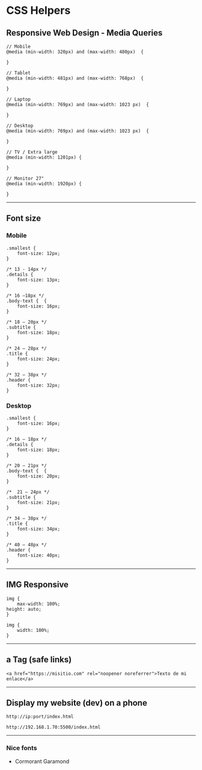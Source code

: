 # **CSS Helpers**

## Responsive Web Design - Media Queries

    // Mobile
    @media (min-width: 320px) and (max-width: 480px)  {

    }

    // Tablet
    @media (min-width: 481px) and (max-width: 768px)  {

    }

    // Laptop
    @media (min-width: 769px) and (max-width: 1023 px)  {

    }

    // Desktop
    @media (min-width: 769px) and (max-width: 1023 px)  {

    }

    // TV / Extra large
    @media (min-width: 1201px) {

    }

    // Monitor 27"
    @media (min-width: 1920px) {

    }

---

## Font size

### Mobile

    .smallest {
        font-size: 12px;
    }

    /* 13 - 14px */
    .details {
        font-size: 13px;
    }

    /* 16 –18px */
    .body-text {  {
        font-size: 16px;
    }

    /* 18 – 20px */
    .subtitle {
        font-size: 18px;
    }

    /* 24 – 28px */
    .title {
        font-size: 24px;
    }

    /* 32 – 38px */
    .header {
        font-size: 32px;
    }

### Desktop

    .smallest {
        font-size: 16px;
    }

    /* 16 – 18px */
    .details {
        font-size: 18px;
    }

    /* 20 – 21px */
    .body-text {  {
        font-size: 20px;
    }

    /*  21 – 24px */
    .subtitle {
        font-size: 21px;
    }

    /* 34 – 38px */
    .title {
        font-size: 34px;
    }

    /* 40 – 48px */
    .header {
        font-size: 40px;
    }

---

## IMG Responsive

    img {
        max-width: 100%;
    height: auto;
    }

    img {
        width: 100%;
    }

---

## a Tag (safe links)

    <a href="https://misitio.com" rel="noopener noreferrer">Texto de mi enlace</a>

---

## Display my website (dev) on a phone

    http://ip:port/index.html

    http://192.168.1.70:5500/index.html

---

### Nice fonts

- Cormorant Garamond

